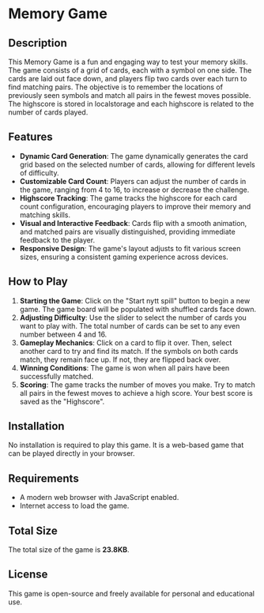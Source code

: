 # Memory Game

## Description

This Memory Game is a fun and engaging way to test your memory skills. The game consists of a grid of cards, each with a symbol on one side. The cards are laid out face down, and players flip two cards over each turn to find matching pairs. The objective is to remember the locations of previously seen symbols and match all pairs in the fewest moves possible. The highscore is stored in localstorage and each highscore is related to the number of cards played.

## Features

- **Dynamic Card Generation**: The game dynamically generates the card grid based on the selected number of cards, allowing for different levels of difficulty.
- **Customizable Card Count**: Players can adjust the number of cards in the game, ranging from 4 to 16, to increase or decrease the challenge.
- **Highscore Tracking**: The game tracks the highscore for each card count configuration, encouraging players to improve their memory and matching skills.
- **Visual and Interactive Feedback**: Cards flip with a smooth animation, and matched pairs are visually distinguished, providing immediate feedback to the player.
- **Responsive Design**: The game's layout adjusts to fit various screen sizes, ensuring a consistent gaming experience across devices.

## How to Play

1. **Starting the Game**: Click on the "Start nytt spill" button to begin a new game. The game board will be populated with shuffled cards face down.
2. **Adjusting Difficulty**: Use the slider to select the number of cards you want to play with. The total number of cards can be set to any even number between 4 and 16.
3. **Gameplay Mechanics**: Click on a card to flip it over. Then, select another card to try and find its match. If the symbols on both cards match, they remain face up. If not, they are flipped back over.
4. **Winning Conditions**: The game is won when all pairs have been successfully matched.
5. **Scoring**: The game tracks the number of moves you make. Try to match all pairs in the fewest moves to achieve a high score. Your best score is saved as the "Highscore".

## Installation

No installation is required to play this game. It is a web-based game that can be played directly in your browser.

## Requirements

- A modern web browser with JavaScript enabled.
- Internet access to load the game.

## Total Size

The total size of the game is **23.8KB**.

## License

This game is open-source and freely available for personal and educational use.
